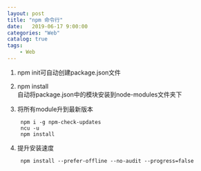 ```yaml
---                                  
layout: post                                  
title: "npm 命令行"                                  
date:   2019-06-17 9:00:00                                   
categories: "Web"                                  
catalog: true                                  
tags:                                   
    - Web                                  
---                        
```

    
1. npm init可自动创建package.json文件
2. npm install  
   自动将package.json中的模块安装到node-modules文件夹下

3. 将所有module升到最新版本

        npm i -g npm-check-updates
        ncu -u
        npm install

4. 提升安装速度 

        npm install --prefer-offline --no-audit --progress=false